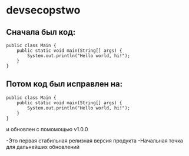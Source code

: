 # devsecopstwo

## Сначала был код:

```
public class Main {
    public static void main(String[] args) {
        System.out.println("Hello world, hi!");
    }
}
```
## Потом код был исправлен на:
```
public class Main {
    public static void main(String[] args) {
        System.out.println("Hello world, hi!");
    }
}
```
и обновлен с помомощью v1.0.0

-Это первая стабильная релизная версия продукта
-Начальная точка для дальнейших обновлений
